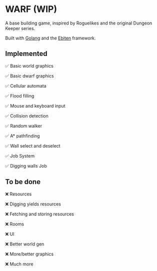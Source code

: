 # WARF (WIP)

A base building game, inspired by Roguelikes and the original Dungeon Keeper series.

Built with [Golang](https://golang.org/) and the [Ebiten](https://ebiten.org/) framework.

## Implemented

✅ Basic world graphics

✅ Basic dwarf graphics

✅ Cellular automata

✅ Flood filling

✅ Mouse and keyboard input

✅ Collision detection

✅ Random walker

✅ A* pathfinding

✅ Wall select and deselect

✅ Job System

✅ Digging walls Job

## To be done

❌ Resources

❌ Digging yields resources

❌ Fetching and storing resources

❌ Rooms

❌ UI

❌ Better world gen

❌ More/better graphics

❌ Much more